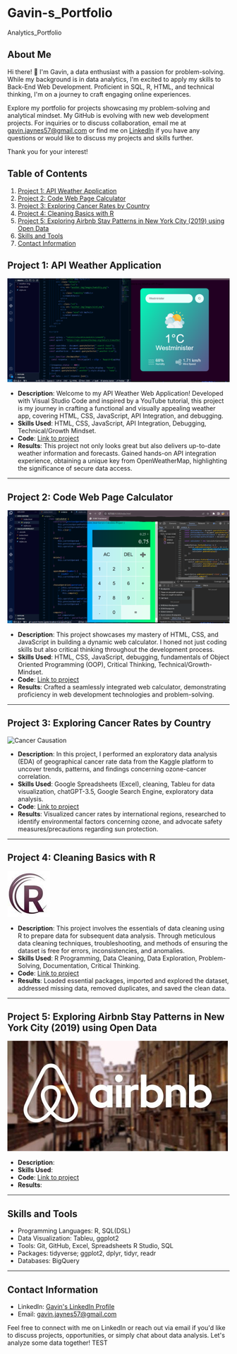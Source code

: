 # Gavin-s_Portfolio
Analytics_Portfolio

## About Me

Hi there! 👋 I'm Gavin, a data enthusiast with a passion for problem-solving. While my background is in data analytics, I'm excited to apply my skills to Back-End Web Development. Proficient in SQL, R, HTML, and technical thinking, I'm on a journey to craft engaging online experiences.

Explore my portfolio for projects showcasing my problem-solving and analytical mindset. My GitHub is evolving with new web development projects. For inquiries or to discuss collaboration, email me at gavin.jaynes57@gmail.com or find me on [LinkedIn](https://www.linkedin.com/in/gavin-j-a58b3a213/) if you have any questions or would like to discuss my projects and skills further.

Thank you for your interest!


## Table of Contents

1. [Project 1: API Weather Application](#project-1-api-weather-application)
2. [Project 2: Code Web Page Calculator](#project-2-code-web-page-calculator)
3. [Project 3: Exploring Cancer Rates by Country](#project-3-exploring-cancer-rates-by-country)
4. [Project 4: Cleaning Basics with R](#project-4-cleaning-basics-with-r)
5. [Project 5: Exploring Airbnb Stay Patterns in New York City (2019) using Open Data](#project-5-exploring-airbnb-stay-patterns-in-new-york-city-2019-using-open-data)
6. [Skills and Tools](#skills-and-tools)
7. [Contact Information](#contact-information)

## Project 1: API Weather Application

![Build Weather API Application](https://github.com/gavin-jaynes/Gavin-s_Portfolio/blob/main/images/ResizedScreen(2).png)


- **Description**: Welcome to my API Weather Web Application! Developed with Visual Studio Code and inspired by a YouTube tutorial, this project is my journey in crafting a functional and visually appealing weather app, covering HTML, CSS, JavaScript, API Integration, and debugging.
- **Skills Used**: HTML, CSS, JavaScript, API Integration, Debugging, Technical/Growth Mindset.
- **Code**: [Link to project](https://github.com/gavin-jaynes/Gavin-s_Portfolio/blob/main/API%20Weather%20Application)
- **Results**: This project not only looks great but also delivers up-to-date weather information and forecasts. Gained hands-on API integration experience, obtaining a unique key from OpenWeatherMap, highlighting the significance of secure data access.


---

## Project 2: Code Web Page Calculator

![Code Web Page Calculator](https://github.com/gavin-jaynes/Gavin-s_Portfolio/blob/main/images/ResizedScreen.png)


- **Description**: This project showcases my mastery of HTML, CSS, and JavaScript in building a dynamic web calculator. I honed not just coding skills but also critical thinking throughout the development process.
- **Skills Used**: HTML, CSS, JavaScript, debugging, fundamentals of Object Oriented Programming (OOP), Critical Thinking, Technical/Growth-Mindset.
- **Code**: [Link to project](https://github.com/gavin-jaynes/Gavin-s_Portfolio/blob/main/Code%20Web%20Page%20Calculator%20project)
- **Results**: Crafted a seamlessly integrated web calculator, demonstrating proficiency in web development technologies and problem-solving.


---

## Project 3: Exploring Cancer Rates by Country

![Cancer Causation](https://github.com/gavin-jaynes/Gavin-s_Portfolio/assets/141529382/5741af0e-c8ad-4935-8bc0-bf90f43a289c)


- **Description**: In this project, I performed an exploratory data analysis (EDA) of geographical cancer rate data from the Kaggle platform to uncover trends, patterns, and findings concerning ozone-cancer correlation.
- **Skills Used**: Google Spreadsheets (Excel), cleaning, Tableu for data visualization, chatGPT-3.5, Google Search Engine, exploratory data analysis.
- **Code**: [Link to project](https://github.com/gavin-jaynes/Gavin-s_Portfolio/blob/main/EDA%3ACancer-Ozone_Correlation_project)
- **Results**: Visualized cancer rates by international regions, researched to identify environmental factors concerning ozone, and advocate safety measures/precautions regarding sun protection.


---

## Project 4: Cleaning Basics with R

![Data Cleaning R](images/wave-circle-letter-r-logo-icon-design-vector.jpg)


- **Description**: This project involves the essentials of data cleaning using R to prepare data for subsequent data analysis. Through meticulous data cleaning techniques, troubleshooting, and methods of ensuring the dataset is free for errors, inconsistencies, and anomalies. 
- **Skills Used**: R Programming, Data Cleaning, Data Exploration, Problem-Solving, Documentation, Critical Thinking.
- **Code**: [Link to project](https://github.com/gavin-jaynes/Gavin-s_Portfolio/blob/main/Cleaning%20Basics%20with%20)
- **Results**: Loaded essential packages, imported and explored the dataset, addressed missing data, removed duplicates, and saved the clean data. 


---

## Project 5: Exploring Airbnb Stay Patterns in New York City (2019) using Open Data

![Analyzing Airbnb Stays in NYC (2019](images/Airbnb-Logos.jpg)




- **Description**: 
- **Skills Used**: 
- **Code**: [Link to project](https://github.com/gavin-jaynes/Gavin-s_Portfolio/blob/main/Analyzing%20Airbnb%20Stays%20in%20NYC%20(2019))
- **Results**:

---

## Skills and Tools

- Programming Languages: R, SQL(DSL)
- Data Visualization: Tableu, ggplot2
- Tools: Git, GitHub, Excel, Spreadsheets R Studio, SQL
- Packages: tidyverse; ggplot2, dplyr, tidyr, readr
- Databases: BigQuery

---

## Contact Information

- LinkedIn: [Gavin's LinkedIn Profile](https://www.linkedin.com/in/gavin-j-a58b3a213/)
- Email: [gavin.jaynes57@gmail.com](mailto:gavin.jaynes57@gmail.com)

Feel free to connect with me on LinkedIn or reach out via email if you'd like to discuss projects, opportunities, or simply chat about data analysis. Let's analyze some data together! TEST


